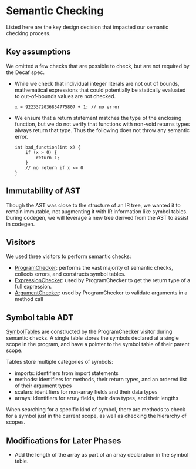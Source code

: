 # Semantic Checking

Listed here are the key design decision that impacted our semantic checking process.

## Key assumptions

We omitted a few checks that are possible to check, but are not required by the Decaf spec.

- While we check that individual integer literals are not out of bounds, mathematical expressions that could potentially be statically evaluated to out-of-bounds values are not checked.
    ```
    x = 9223372036854775807 + 1; // no error
    ```
- We ensure that a return statement matches the type of the enclosing function, but we do not verify that functions with non-void returns types always return that type. Thus the following does not throw any semantic error.
    ```
    int bad_function(int x) {
        if (x > 0) {
            return 1;
        }
        // no return if x <= 0
    }
    ```

## Immutability of AST

Though the AST was close to the structure of an IR tree, we wanted it to remain immutable, not augmenting it with IR information like symbol tables. During codegen, we will leverage a new tree derived from the AST to assist in codegen.

## Visitors

We used three visitors to perform semantic checks:

- [ProgramChecker][prog]: performs the vast majority of semantic checks, collects errors, and constructs symbol tables.
- [ExpressionChecker][expr]: used by ProgramChecker to get the return type of a full expression.
- [ArgumentChecker][arg]: used by ProgramChecker to validate arguments in a method call

[prog]: ../src/edu/mit/compilers/sem/ProgramChecker.java
[expr]: ../src/edu/mit/compilers/sem/ExpressionChecker.java
[arg]:  ../src/edu/mit/compilers/sem/ArgumentChecker.java

## Symbol table ADT

[SymbolTables][symboltable] are constructed by the ProgramChecker visitor during semantic checks. A single table stores the symbols declared at a single scope in the program, and have a pointer to the symbol table of their parent scope.

Tables store multiple categories of symbols:
- imports: identifiers from import statements
- methods: identifiers for methods, their return types, and an ordered list of their argument types
- scalars: identifiers for non-array fields and their data types
- arrays: identifiers for array fields, their data types, and their lengths

When searching for a specific kind of symbol, there are methods to check for a symbol just in the current scope, as well as checking the hierarchy of scopes.

[symboltable]: ../src/edu/mit/compilers/sem/SymbolTable.java

## Modifications for Later Phases

- Add the length of the array as part of an array declaration in the symbol table.
